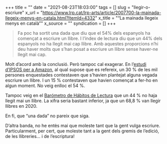 +++
title = ""
date = "2021-08-23T18:03:00"
tags = []
slug = "llegir-o-escriure"
x_url = "https://www.lrp.cat/lrp-arts/article/2007700-la-mainada-llegeix-menys-en-catala.html?ItemId=4332"
x_title = "“La mainada llegeix menys en català”"
x_source = ""
syndication = []
+++

> Fa poc ha sortit una dada que diu que el 54% dels espanyols ha començat a escriure un llibre. I l’índex de lectura diu que un 44% dels espanyols no ha llegit mai cap llibre. Amb aquestes proporcions n’hi deu haver molts que s’han posat a escriure un llibre sense haver-ne llegit mai cap.

Molt d’acord amb la conclusió. Però tampoc cal exagerar. En l’[estudi d’IPSOS per a Amazon](https://www.europapress.es/cultura/libros-00132/noticia-30-espanoles-planteado-escribir-libro-alguna-vez-estudio-20210614151346.html), al qual supose que es refereix, un 30 % de les mil persones enquestades contestaven que s’havien plantejat alguna vegada escriure un llibre. I un 15 % contestaven que havien començat a fer-ho en algun moment. No veig enlloc el 54 %.

Tampoc veig en el [Barómetro de Hábitos de Lectura](https://www.federacioneditores.org/img/documentos/260221-notasprensa.pdf) que un 44 % no haja llegit mai un llibre. La xifra seria bastant inferior, ja que un 68,8 % van llegir llibres en 2020.

En fi, que “una dada” no pareix que siga.

D’altra banda, no he entès mai que moleste tant que la gent vulga escriure. Particularment, per cert, que moleste tant a la gent dels gremis de l’edició, de les llibreries… i de l’escriptura!

